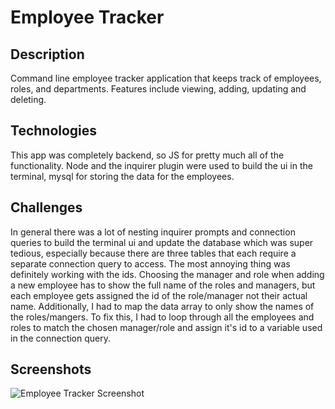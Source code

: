 # Employee Tracker

## Description
Command line employee tracker application that keeps track of employees, roles, and departments. Features include viewing, adding, updating and deleting.

## Technologies
This app was completely backend, so JS for pretty much all of the functionality. Node and the inquirer plugin were used to build the ui in the terminal, mysql for storing the data for the employees.

## Challenges
In general there was a lot of nesting inquirer prompts and connection queries to build the terminal ui and update the database which was super tedious, especially because there are three tables that each require a separate connection query to access. The most annoying thing was definitely working with the ids. Choosing the manager and role when adding a new employee has to show the full name of the roles and managers, but each employee gets assigned the id of the role/manager not their actual name. Additionally, I had to map the data array to only show the names of the roles/mangers. To fix this, I had to loop through all the employees and roles to match the chosen manager/role and assign it's id to a variable used in the connection query. 
  
## Screenshots
![Employee Tracker Screenshot](https://github.com/DMarcusYoung/11-employeeTracker/blob/master/employeeTrackerGif.gif)
